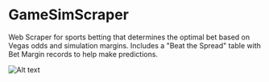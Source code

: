 # GameSimScraper

Web Scraper for sports betting that determines the optimal bet based on Vegas odds and simulation margins. Includes a "Beat the Spread" table with Bet Margin records to help make predictions.

![Alt text](https://i.imgur.com/WgvT5OS.png "pic")
